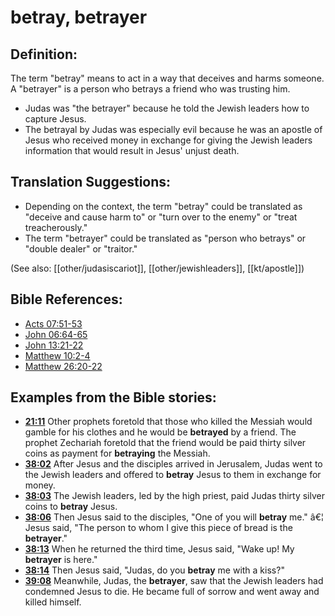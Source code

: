 # betray, betrayer #

## Definition: ##

The term "betray" means to act in a way that deceives and harms someone. A "betrayer" is a person who betrays a friend who was trusting him.

* Judas was "the betrayer" because he told the Jewish leaders how to capture Jesus.
* The betrayal by Judas was especially evil because he was an apostle of Jesus who received money in exchange for giving the Jewish leaders information that would result in Jesus' unjust death.

## Translation Suggestions: ##

* Depending on the context, the term "betray" could be translated as "deceive and cause harm to" or "turn over to the enemy" or "treat treacherously."
* The term "betrayer" could be translated as "person who betrays" or "double dealer" or "traitor."

(See also: [[other/judasiscariot]], [[other/jewishleaders]], [[kt/apostle]])

## Bible References: ##

* [Acts 07:51-53](en/tn/act/help/07/51)
* [John 06:64-65](en/tn/jhn/help/06/64)
* [John 13:21-22](en/tn/jhn/help/13/21)
* [Matthew 10:2-4](en/tn/mat/help/10/02)
* [Matthew 26:20-22](en/tn/mat/help/26/20)

## Examples from the Bible stories: ##

* __[21:11](en/tn/obs/help/21/11)__ Other prophets foretold that those who killed the Messiah would gamble for his clothes and he would be __betrayed__  by a friend. The prophet Zechariah foretold that the friend would be paid thirty silver coins as payment for __betraying__  the Messiah.
* __[38:02](en/tn/obs/help/38/02)__ After Jesus and the disciples arrived in Jerusalem, Judas went to the Jewish leaders and offered to __betray__  Jesus to them in exchange for money.
* __[38:03](en/tn/obs/help/38/03)__ The Jewish leaders, led by the high priest, paid Judas thirty silver coins to __betray__  Jesus.
* __[38:06](en/tn/obs/help/38/06)__ Then Jesus said to the disciples, "One of you will __betray__  me." â€¦ Jesus said, "The person to whom I give this piece of bread is the __betrayer__."
* __[38:13](en/tn/obs/help/38/13)__ When he returned the third time, Jesus said, "Wake up! My __betrayer__  is here."
* __[38:14](en/tn/obs/help/38/14)__ Then Jesus said, "Judas, do you __betray__  me with a kiss?"
* __[39:08](en/tn/obs/help/39/08)__ Meanwhile, Judas, the __betrayer__, saw that the Jewish leaders had condemned Jesus to die. He became full of sorrow and went away and killed himself.